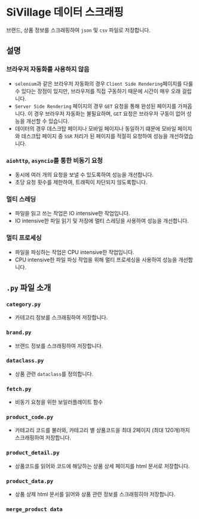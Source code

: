 # SiVillage 데이터 스크래핑

브랜드, 상품 정보를 스크래핑하여 `json` 및 `csv` 파일로 저장합니다.

## 설명

### 브라우저 자동화를 사용하지 않음
- `selenium`과 같은 브라우저 자동화의 경우 `Client Side Rendering`페이지를 다룰 수 있다는 장점이 있지만, 브라우저를 직접 구동하기 때문에 시간이 매우 오래 걸립니다.
- `Server Side Rendering` 페이지의 경우 `GET` 요청을 통해 완성된 페이지를 가져옵니다. 이 경우 브라우저 자동화는 불필요하며, `GET` 요청은 브라우저 구동이 없어 성능을 개선할 수 있습니다.
- 데이터의 경우 데스크탑 페이지나 모바일 페이지나 동일하기 떄문에 모바일 페이지와 데스크탑 페이지 중 `SSR` 처리가 된 페이지를 적절히 요청하여 성능을 개선하였습니다.

### `aiohttp`, `asyncio`를 통한 비동기 요청
- 동시에 여러 개의 요청을 보낼 수 있도록하여 성능을 개선합니다.
- 초당 요청 횟수를 제한하여, 트래픽이 차단되지 않도록합니다.

### 멀티 스레딩
- 파일을 읽고 쓰는 작업은 IO intensive한 작업입니다.
- IO intensive한 파일 읽기 및 저장에 멀티 스레딩을 사용하여 성능을 개선합니다.

### 멀티 프로세싱
- 파일을 파싱하는 작업은 CPU intensive한 작업입니다.
- CPU intensive한 파일 파싱 작업을 위해 멀티 프로세싱을 사용하여 성능을 개선합니다.


## `.py` 파일 소개

### `category.py`

- 카테고리 정보를 스크래핑하여 저장합니다.

### `brand.py`

- 브랜드 정보를 스크래핑하여 저장합니다.

### `dataclass.py`

- 상품 관련 `dataclass`를 정의합니다.

### `fetch.py`

- 비동기 요청을 위한 보일러플레이트 함수

### `product_code.py`

- 카테고리 코드를 불러와, 카테고리 별 상품코드을 최대 2페이지 (최대 120개)까지 스크래핑하여 저장합니다.

### `product_detail.py`

- 상품코드를 읽어와 코드에 해당하는 상품 상세 페이지를 html 문서로 저장합니다.

### `product_data.py`

- 상품 상제 html 문서를 읽어와 상품 관련 정보를 스크래핑히야 저장합니다.

### `merge_product data`